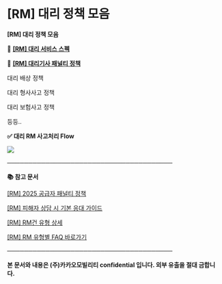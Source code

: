 # [RM] 대리 정책 모음

**[RM] 대리 정책 모음**

**📌** [**[RM] 대리 서비스 스펙**]([RM]%20%EB%8C%80%EB%A6%AC%20%EC%8A%A4%ED%8E%99%20%EC%A0%95%EB%A6%AC)

**📌** [**[RM] 대리기사 패널티 정책**](https://kakaomobilitysupport.zendesk.com/hc/ko/articles/40003321628313/live_preview/01JY0V47KYJ25BW8ASJDW9QJ1G)

대리 배상 정책

대리 형사사고 정책 

대리 보험사고 정책

등등.. 

**✅ 대리 RM 사고처리 Flow**

**![](https://kakaomobilitysupport.zendesk.com/hc/article_attachments/48072745830809)**

**───────────────────────────────────────**

**📚 참고 문서**

[[RM] 2025 공급자 패널티 정책](https://docs.google.com/presentation/d/1vz5-rkCGkY-8HyQ28bSI65oUUbwJLC_M7iEr0WOAKm4/edit?slide=id.g3410309944a_0_0#slide=id.g3410309944a_0_0)

[[RM] 피해자 상담 시 기본 응대 가이드](https://kakaomobilitysupport.zendesk.com/hc/ko/articles/39913421703833)

[[RM] RM건 유형 상세](https://kakaomobilitysupport.zendesk.com/hc/ko/articles/40002148279065)

[[RM] RM 유형별 FAQ 바로가기](https://kakaomobilitysupport.zendesk.com/hc/ko/categories/39898251758745--RM-RM-%EC%9C%A0%ED%98%95%EB%B3%84-FAQ)

**───────────────────────────────────────**

**본 문서와 내용은 (주)카카오모빌리티 confidential 입니다. 외부 유출을 절대 금합니다.**